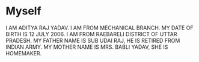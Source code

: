 # Myself
I AM  ADITYA RAJ YADAV.
I AM FROM MECHANICAL BRANCH.
MY DATE OF BIRTH IS 12 JULY 2006.
I AM FROM RAEBARELI DISTRICT OF UTTAR PRADESH.
MY FATHER NAME IS SUB UDAI RAJ, HE IS RETIRED FROM INDIAN ARMY.
MY MOTHER NAME IS MRS. BABLI YADAV, SHE IS HOMEMAKER.
